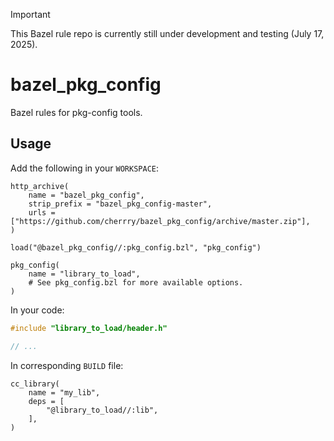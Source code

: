 > [!IMPORTANT]  
> This Bazel rule repo is currently still under development and testing (July 17, 2025).

# bazel_pkg_config

Bazel rules for pkg-config tools.

## Usage

Add the following in your `WORKSPACE`:

```bzl
http_archive(
    name = "bazel_pkg_config",
    strip_prefix = "bazel_pkg_config-master",
    urls = ["https://github.com/cherrry/bazel_pkg_config/archive/master.zip"],
)

load("@bazel_pkg_config//:pkg_config.bzl", "pkg_config")

pkg_config(
    name = "library_to_load",
    # See pkg_config.bzl for more available options.
)
```

In your code:

```cc
#include "library_to_load/header.h"

// ...
```

In corresponding `BUILD` file:

```bzl
cc_library(
    name = "my_lib",
    deps = [
        "@library_to_load//:lib",
    ],
)
```
